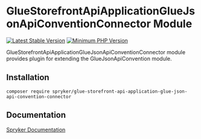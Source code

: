 # GlueStorefrontApiApplicationGlueJsonApiConventionConnector Module
[![Latest Stable Version](https://poser.pugx.org/spryker/glue-storefront-api-application-glue-json-api-convention-connector/v/stable.svg)](https://packagist.org/packages/spryker/glue-storefront-api-application-glue-json-api-convention-connector)
[![Minimum PHP Version](https://img.shields.io/badge/php-%3E%3D%208.3-8892BF.svg)](https://php.net/)

GlueStorefrontApiApplicationGlueJsonApiConventionConnector module provides plugin for extending the GlueJsonApiConvention module.


## Installation

```
composer require spryker/glue-storefront-api-application-glue-json-api-convention-connector
```

## Documentation

[Spryker Documentation](https://docs.spryker.com)

